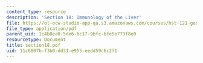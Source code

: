 ```yaml
---
content_type: resource
description: 'Section 18: Immunology of the Liver'
file: https://ol-ocw-studio-app-qa.s3.amazonaws.com/courses/hst-121-gastroenterology-fall-2005/11c6807bf3b0dd31e955eedd59c6c2f1_section18.pdf
file_type: application/pdf
parent_uid: 1c4b8ea0-5de6-6c17-9bfc-bfe5e773f8e0
resourcetype: Document
title: section18.pdf
uid: 11c6807b-f3b0-dd31-e955-eedd59c6c2f1
---
```

